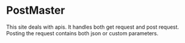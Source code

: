 # PostMaster

This site deals with apis. 
It handles both get request and post request.
Posting the request contains both json or custom parameters.
